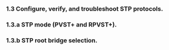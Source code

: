 ### 1.3 Configure, verify, and troubleshoot STP protocols.

### 1.3.a STP mode (PVST+ and RPVST+).

### 1.3.b STP root bridge selection.
